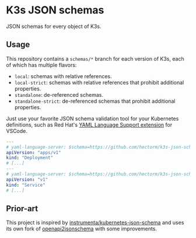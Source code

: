 # K3s JSON schemas

JSON schemas for every object of K3s.

## Usage

This repository contains a `schemas/*` branch for each version of K3s, each of which has multiple flavors:

 * `local`: schemas with relative references.
 * `local-strict`: schemas with relative references that prohibit additional properties.
 * `standalone`: de-referenced schemas.
 * `standalone-strict`: de-referenced schemas that prohibit additional properties.

Just use your favorite JSON schema validation tool for your Kubernetes definitions, such as Red Hat's [YAML Language Support extension](https://marketplace.visualstudio.com/items?itemName=redhat.vscode-yaml) for VSCode.

```yaml
---
# yaml-language-server: $schema=https://github.com/hectorm/k3s-json-schemas/raw/schemas/<version>/<flavor>/deployment-apps-v1.json
apiVersion: "apps/v1"
kind: "Deployment"
# [...]
---
# yaml-language-server: $schema=https://github.com/hectorm/k3s-json-schemas/raw/schemas/<version>/<flavor>/service-v1.json
apiVersion: "v1"
kind: "Service"
# [...]
```

## Prior-art

This project is inspired by [instrumenta/kubernetes-json-schema](https://github.com/instrumenta/kubernetes-json-schema) and uses its own fork of [openapi2jsonschema](https://github.com/hectorm/openapi2jsonschema) with some improvements.
